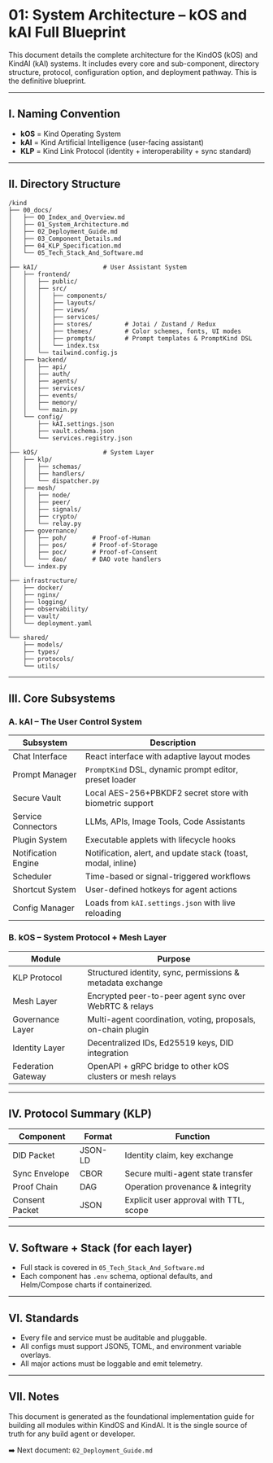 # 01: System Architecture – kOS and kAI Full Blueprint

This document details the complete architecture for the KindOS (kOS) and KindAI (kAI) systems. It includes every core and sub-component, directory structure, protocol, configuration option, and deployment pathway. This is the definitive blueprint.

---

## I. Naming Convention

- **kOS** = Kind Operating System
- **kAI** = Kind Artificial Intelligence (user-facing assistant)
- **KLP** = Kind Link Protocol (identity + interoperability + sync standard)

---

## II. Directory Structure

```text
/kind
├── 00_docs/
│   ├── 00_Index_and_Overview.md
│   ├── 01_System_Architecture.md
│   ├── 02_Deployment_Guide.md
│   ├── 03_Component_Details.md
│   ├── 04_KLP_Specification.md
│   └── 05_Tech_Stack_And_Software.md
│
├── kAI/                  # User Assistant System
│   ├── frontend/
│   │   ├── public/
│   │   ├── src/
│   │   │   ├── components/
│   │   │   ├── layouts/
│   │   │   ├── views/
│   │   │   ├── services/
│   │   │   ├── stores/         # Jotai / Zustand / Redux
│   │   │   ├── themes/         # Color schemes, fonts, UI modes
│   │   │   ├── prompts/        # Prompt templates & PromptKind DSL
│   │   │   └── index.tsx
│   │   └── tailwind.config.js
│   ├── backend/
│   │   ├── api/
│   │   ├── auth/
│   │   ├── agents/
│   │   ├── services/
│   │   ├── events/
│   │   ├── memory/
│   │   └── main.py
│   └── config/
│       ├── kAI.settings.json
│       ├── vault.schema.json
│       └── services.registry.json
│
├── kOS/                  # System Layer
│   ├── klp/
│   │   ├── schemas/
│   │   ├── handlers/
│   │   └── dispatcher.py
│   ├── mesh/
│   │   ├── node/
│   │   ├── peer/
│   │   ├── signals/
│   │   ├── crypto/
│   │   └── relay.py
│   ├── governance/
│   │   ├── poh/       # Proof-of-Human
│   │   ├── pos/       # Proof-of-Storage
│   │   ├── poc/       # Proof-of-Consent
│   │   └── dao/       # DAO vote handlers
│   └── index.py
│
├── infrastructure/
│   ├── docker/
│   ├── nginx/
│   ├── logging/
│   ├── observability/
│   ├── vault/
│   └── deployment.yaml
│
└── shared/
    ├── models/
    ├── types/
    ├── protocols/
    └── utils/
```

---

## III. Core Subsystems

### A. kAI – The User Control System

| Subsystem           | Description                                                  |
| ------------------- | ------------------------------------------------------------ |
| Chat Interface      | React interface with adaptive layout modes                   |
| Prompt Manager      | `PromptKind` DSL, dynamic prompt editor, preset loader       |
| Secure Vault        | Local AES-256+PBKDF2 secret store with biometric support     |
| Service Connectors  | LLMs, APIs, Image Tools, Code Assistants                     |
| Plugin System       | Executable applets with lifecycle hooks                      |
| Notification Engine | Notification, alert, and update stack (toast, modal, inline) |
| Scheduler           | Time-based or signal-triggered workflows                     |
| Shortcut System     | User-defined hotkeys for agent actions                       |
| Config Manager      | Loads from `kAI.settings.json` with live reloading           |

### B. kOS – System Protocol + Mesh Layer

| Module             | Purpose                                                      |
| ------------------ | ------------------------------------------------------------ |
| KLP Protocol       | Structured identity, sync, permissions & metadata exchange   |
| Mesh Layer         | Encrypted peer-to-peer agent sync over WebRTC & relays       |
| Governance Layer   | Multi-agent coordination, voting, proposals, on-chain plugin |
| Identity Layer     | Decentralized IDs, Ed25519 keys, DID integration             |
| Federation Gateway | OpenAPI + gRPC bridge to other kOS clusters or mesh relays   |

---

## IV. Protocol Summary (KLP)

| Component      | Format  | Function                               |
| -------------- | ------- | -------------------------------------- |
| DID Packet     | JSON-LD | Identity claim, key exchange           |
| Sync Envelope  | CBOR    | Secure multi-agent state transfer      |
| Proof Chain    | DAG     | Operation provenance & integrity       |
| Consent Packet | JSON    | Explicit user approval with TTL, scope |

---

## V. Software + Stack (for each layer)

- Full stack is covered in `05_Tech_Stack_And_Software.md`
- Each component has `.env` schema, optional defaults, and Helm/Compose charts if containerized.

---

## VI. Standards

- Every file and service must be auditable and pluggable.
- All configs must support JSON5, TOML, and environment variable overlays.
- All major actions must be loggable and emit telemetry.

---

## VII. Notes

This document is generated as the foundational implementation guide for building all modules within KindOS and KindAI. It is the single source of truth for any build agent or developer.

➡️ Next document: `02_Deployment_Guide.md`


